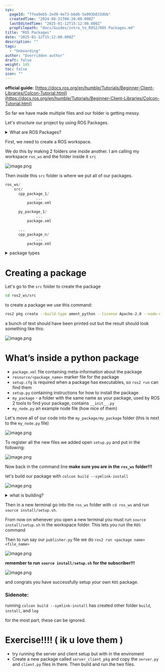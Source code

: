 ```yaml
---
sys:
  pageId: "7fea9eb5-2ed9-4e73-b6d6-5e093b833dbb"
  createdTime: "2024-08-21T00:28:00.000Z"
  lastEditedTime: "2025-01-12T15:12:00.000Z"
  propFilepath: "docs/Guides/intro_to_ROS2/ROS Packages.md"
title: "ROS Packages"
date: "2025-01-12T15:12:00.000Z"
description: ""
tags:
  - "Onboarding"
author: "Overridden author"
draft: false
weight: 145
toc: false
icon: ""
---
```


**official guide:** [https://docs.ros.org/en/humble/Tutorials/Beginner-Client-Libraries/Colcon-Tutorial.html](https://docs.ros.org/en/humble/Tutorials/Beginner-Client-Libraries/Colcon-Tutorial.html)

So far we have made multiple files and our folder is getting messy.

Let's structure our project by using ROS Packages.

<details>

<summary>What are ROS Packages?</summary>

ROS Packages are, as the name implies, packages of code that are highly sharable between ROS developers.

They consist of a folder, `package.xml` file, and source code

```python
      cpp_package_1/
		      ... imagine much code files here ..
          package.xml
```

</details>

First, we need to create a ROS workspace.

We do this by making 2 folders one inside another. I am calling my workspace `ros_ws` and the folder inside it `src`

![image.png](https://prod-files-secure.s3.us-west-2.amazonaws.com/d518164a-d88e-44d1-a4ee-3adb3bd8bce0/70706947-fd18-4537-a67b-e12946812d31/image.png?X-Amz-Algorithm=AWS4-HMAC-SHA256&X-Amz-Content-Sha256=UNSIGNED-PAYLOAD&X-Amz-Credential=ASIAZI2LB466Q4BFXVYH%2F20250327%2Fus-west-2%2Fs3%2Faws4_request&X-Amz-Date=20250327T061150Z&X-Amz-Expires=3600&X-Amz-Security-Token=IQoJb3JpZ2luX2VjENb%2F%2F%2F%2F%2F%2F%2F%2F%2F%2FwEaCXVzLXdlc3QtMiJHMEUCIQDxz%2FWQYcbawpE4dZYG5pqyVQYm06rPvOgAE2JiKfKOGQIgUBdWzfTpzSa9jgzX6mrOzoSvWD83MWp1gGNusp2Ex50q%2FwMIPxAAGgw2Mzc0MjMxODM4MDUiDIexHPeeX%2Bc%2FNsRA2ircAzuUwKMBOKS5NIxRegk6LC1jbXZJoUYoL5Kq8e4LsGOUoMXI4UHnqfEPAUVMpl7M9xu8T5a3lf93dG%2BiGWJXYBVaNvOx%2FY5kDcYSgdnoXmGftHov51gNiDMLKV6b%2BcJUmUs0%2B3KnhQPuvOaoBh9x8v636QIUosHdwWPe6cFmy%2FecINDPlVucXY5SYh69rX5ObJTpKTXSWSEIChHxajmTkwJpYdT%2FCNAE9EJZN6k5NzEzstxEndwCQtk2gEoED6NukdR%2B7jqnge2mpQWzisc0b8nS%2BrFMAewcPRM0NYY09Y3P5b%2BSrocIDtalkXvswBKqQWTcN0Xa%2FoOP2n%2F330BngzN%2BdAEiXyxN73ULuXiqlvLHyoNUqb2HMuF4ABluu2Yl2I65m4tw%2FqEKJG%2Fb9x3fhL7zeywc%2B0qw00AzXLGW8CDuaHflSw1yUUUnVR3wAQ3a%2FL%2BKZoCsEGSAM3hqxmFHP6%2Bk5y2ygm5rN0oUYqmcFqoNfxR%2BUPtDYhDE3XRKjB9sUXRt9tiKZjkIew4sQ5YnQ72Qz4q%2FxpwZYRolcJew%2Bb3xm%2B%2Fx%2FE4xuDfK%2FfOAGRpSZQ707HoFn24mijdVTYatIuLrk8S9IfDGb7FYUWYKUB9eObK4RCRjnZRYi2sTMIfMk78GOqUBWsQrvRhwgKAND3dAUXkcy9tIGd76lgw%2BDkRW6PagcLYhr5qNf27rAACRPVMqkJkZlDwGaZ815DdWEsOBVYnGY8iZKCDHfCWmMzdYsS9TGiybLgxkXaGsVWMR3mDjnOAGJBCipu69aovPgmgV7fyxBHMojrJB5YfPYfkcEzMrqYXWWhSjGbR52gf2LuVuW3fL71C%2BjrpvYMfThJ5KQjrnphDtbWuR&X-Amz-Signature=fd22e912ed40d86bde4912199c3c87b98521c26abe6a6bd57931ef83fab7b3cc&X-Amz-SignedHeaders=host&x-id=GetObject)

Then inside this `src` folder is where we put all of our packages.

```python
ros_ws/
    src/
      cpp_package_1/
		      ...
          package.xml

      py_package_1/
		      ...
          package.xml

      ...
      cpp_package_n/
		      ...
          package.xml

```

<details>

<summary>package types</summary>

packages can be either `C++` or python.

the intern file structure is different for each but for this guide we will stick to creating python packages

</details>

# Creating a package

Let's go to the `src` folder to create the package

```bash
cd ros2_ws/src
```

to create a package we use this command:

```bash
ros2 pkg create --build-type ament_python --license Apache-2.0 --node-name my_node my_package
```

a bunch of text should have been printed out but the result should look something like this:

![image.png](https://prod-files-secure.s3.us-west-2.amazonaws.com/d518164a-d88e-44d1-a4ee-3adb3bd8bce0/e6cf1e3f-8512-4a3e-b131-079f800bf3e8/image.png?X-Amz-Algorithm=AWS4-HMAC-SHA256&X-Amz-Content-Sha256=UNSIGNED-PAYLOAD&X-Amz-Credential=ASIAZI2LB466Q4BFXVYH%2F20250327%2Fus-west-2%2Fs3%2Faws4_request&X-Amz-Date=20250327T061150Z&X-Amz-Expires=3600&X-Amz-Security-Token=IQoJb3JpZ2luX2VjENb%2F%2F%2F%2F%2F%2F%2F%2F%2F%2FwEaCXVzLXdlc3QtMiJHMEUCIQDxz%2FWQYcbawpE4dZYG5pqyVQYm06rPvOgAE2JiKfKOGQIgUBdWzfTpzSa9jgzX6mrOzoSvWD83MWp1gGNusp2Ex50q%2FwMIPxAAGgw2Mzc0MjMxODM4MDUiDIexHPeeX%2Bc%2FNsRA2ircAzuUwKMBOKS5NIxRegk6LC1jbXZJoUYoL5Kq8e4LsGOUoMXI4UHnqfEPAUVMpl7M9xu8T5a3lf93dG%2BiGWJXYBVaNvOx%2FY5kDcYSgdnoXmGftHov51gNiDMLKV6b%2BcJUmUs0%2B3KnhQPuvOaoBh9x8v636QIUosHdwWPe6cFmy%2FecINDPlVucXY5SYh69rX5ObJTpKTXSWSEIChHxajmTkwJpYdT%2FCNAE9EJZN6k5NzEzstxEndwCQtk2gEoED6NukdR%2B7jqnge2mpQWzisc0b8nS%2BrFMAewcPRM0NYY09Y3P5b%2BSrocIDtalkXvswBKqQWTcN0Xa%2FoOP2n%2F330BngzN%2BdAEiXyxN73ULuXiqlvLHyoNUqb2HMuF4ABluu2Yl2I65m4tw%2FqEKJG%2Fb9x3fhL7zeywc%2B0qw00AzXLGW8CDuaHflSw1yUUUnVR3wAQ3a%2FL%2BKZoCsEGSAM3hqxmFHP6%2Bk5y2ygm5rN0oUYqmcFqoNfxR%2BUPtDYhDE3XRKjB9sUXRt9tiKZjkIew4sQ5YnQ72Qz4q%2FxpwZYRolcJew%2Bb3xm%2B%2Fx%2FE4xuDfK%2FfOAGRpSZQ707HoFn24mijdVTYatIuLrk8S9IfDGb7FYUWYKUB9eObK4RCRjnZRYi2sTMIfMk78GOqUBWsQrvRhwgKAND3dAUXkcy9tIGd76lgw%2BDkRW6PagcLYhr5qNf27rAACRPVMqkJkZlDwGaZ815DdWEsOBVYnGY8iZKCDHfCWmMzdYsS9TGiybLgxkXaGsVWMR3mDjnOAGJBCipu69aovPgmgV7fyxBHMojrJB5YfPYfkcEzMrqYXWWhSjGbR52gf2LuVuW3fL71C%2BjrpvYMfThJ5KQjrnphDtbWuR&X-Amz-Signature=71e2f798b042579e2034331efae146b91d18246ec0bd112c64b3cb7d033efdaa&X-Amz-SignedHeaders=host&x-id=GetObject)

# What’s inside a python package

- `package.xml` file containing meta-information about the package
- `resource/<package_name>` marker file for the package
- `setup.cfg` is required when a package has executables, so `ros2 run` can find them
- `setup.py` containing instructions for how to install the package
- `my_package` - a folder with the same name as your package, used by ROS 2 tools to find your package, contains `__init__.py`
- `my_node.py` an example node file (how nice of them)

Let's move all of our code into the `my_package/my_package` folder (this is next to the `my_node.py` file)

![image.png](https://prod-files-secure.s3.us-west-2.amazonaws.com/d518164a-d88e-44d1-a4ee-3adb3bd8bce0/9ce58f11-0da9-4d3e-b86d-506a9685d378/image.png?X-Amz-Algorithm=AWS4-HMAC-SHA256&X-Amz-Content-Sha256=UNSIGNED-PAYLOAD&X-Amz-Credential=ASIAZI2LB466Q4BFXVYH%2F20250327%2Fus-west-2%2Fs3%2Faws4_request&X-Amz-Date=20250327T061150Z&X-Amz-Expires=3600&X-Amz-Security-Token=IQoJb3JpZ2luX2VjENb%2F%2F%2F%2F%2F%2F%2F%2F%2F%2FwEaCXVzLXdlc3QtMiJHMEUCIQDxz%2FWQYcbawpE4dZYG5pqyVQYm06rPvOgAE2JiKfKOGQIgUBdWzfTpzSa9jgzX6mrOzoSvWD83MWp1gGNusp2Ex50q%2FwMIPxAAGgw2Mzc0MjMxODM4MDUiDIexHPeeX%2Bc%2FNsRA2ircAzuUwKMBOKS5NIxRegk6LC1jbXZJoUYoL5Kq8e4LsGOUoMXI4UHnqfEPAUVMpl7M9xu8T5a3lf93dG%2BiGWJXYBVaNvOx%2FY5kDcYSgdnoXmGftHov51gNiDMLKV6b%2BcJUmUs0%2B3KnhQPuvOaoBh9x8v636QIUosHdwWPe6cFmy%2FecINDPlVucXY5SYh69rX5ObJTpKTXSWSEIChHxajmTkwJpYdT%2FCNAE9EJZN6k5NzEzstxEndwCQtk2gEoED6NukdR%2B7jqnge2mpQWzisc0b8nS%2BrFMAewcPRM0NYY09Y3P5b%2BSrocIDtalkXvswBKqQWTcN0Xa%2FoOP2n%2F330BngzN%2BdAEiXyxN73ULuXiqlvLHyoNUqb2HMuF4ABluu2Yl2I65m4tw%2FqEKJG%2Fb9x3fhL7zeywc%2B0qw00AzXLGW8CDuaHflSw1yUUUnVR3wAQ3a%2FL%2BKZoCsEGSAM3hqxmFHP6%2Bk5y2ygm5rN0oUYqmcFqoNfxR%2BUPtDYhDE3XRKjB9sUXRt9tiKZjkIew4sQ5YnQ72Qz4q%2FxpwZYRolcJew%2Bb3xm%2B%2Fx%2FE4xuDfK%2FfOAGRpSZQ707HoFn24mijdVTYatIuLrk8S9IfDGb7FYUWYKUB9eObK4RCRjnZRYi2sTMIfMk78GOqUBWsQrvRhwgKAND3dAUXkcy9tIGd76lgw%2BDkRW6PagcLYhr5qNf27rAACRPVMqkJkZlDwGaZ815DdWEsOBVYnGY8iZKCDHfCWmMzdYsS9TGiybLgxkXaGsVWMR3mDjnOAGJBCipu69aovPgmgV7fyxBHMojrJB5YfPYfkcEzMrqYXWWhSjGbR52gf2LuVuW3fL71C%2BjrpvYMfThJ5KQjrnphDtbWuR&X-Amz-Signature=dfee0c2fed05da696eb5870699dbe437fb0bdd5dfef3def0451df07b4331bad4&X-Amz-SignedHeaders=host&x-id=GetObject)

To register all the new files we added open `setup.py` and put in the following:

![image.png](https://prod-files-secure.s3.us-west-2.amazonaws.com/d518164a-d88e-44d1-a4ee-3adb3bd8bce0/1cd7c262-4cae-4496-9d75-c178537d24a2/image.png?X-Amz-Algorithm=AWS4-HMAC-SHA256&X-Amz-Content-Sha256=UNSIGNED-PAYLOAD&X-Amz-Credential=ASIAZI2LB466Q4BFXVYH%2F20250327%2Fus-west-2%2Fs3%2Faws4_request&X-Amz-Date=20250327T061150Z&X-Amz-Expires=3600&X-Amz-Security-Token=IQoJb3JpZ2luX2VjENb%2F%2F%2F%2F%2F%2F%2F%2F%2F%2FwEaCXVzLXdlc3QtMiJHMEUCIQDxz%2FWQYcbawpE4dZYG5pqyVQYm06rPvOgAE2JiKfKOGQIgUBdWzfTpzSa9jgzX6mrOzoSvWD83MWp1gGNusp2Ex50q%2FwMIPxAAGgw2Mzc0MjMxODM4MDUiDIexHPeeX%2Bc%2FNsRA2ircAzuUwKMBOKS5NIxRegk6LC1jbXZJoUYoL5Kq8e4LsGOUoMXI4UHnqfEPAUVMpl7M9xu8T5a3lf93dG%2BiGWJXYBVaNvOx%2FY5kDcYSgdnoXmGftHov51gNiDMLKV6b%2BcJUmUs0%2B3KnhQPuvOaoBh9x8v636QIUosHdwWPe6cFmy%2FecINDPlVucXY5SYh69rX5ObJTpKTXSWSEIChHxajmTkwJpYdT%2FCNAE9EJZN6k5NzEzstxEndwCQtk2gEoED6NukdR%2B7jqnge2mpQWzisc0b8nS%2BrFMAewcPRM0NYY09Y3P5b%2BSrocIDtalkXvswBKqQWTcN0Xa%2FoOP2n%2F330BngzN%2BdAEiXyxN73ULuXiqlvLHyoNUqb2HMuF4ABluu2Yl2I65m4tw%2FqEKJG%2Fb9x3fhL7zeywc%2B0qw00AzXLGW8CDuaHflSw1yUUUnVR3wAQ3a%2FL%2BKZoCsEGSAM3hqxmFHP6%2Bk5y2ygm5rN0oUYqmcFqoNfxR%2BUPtDYhDE3XRKjB9sUXRt9tiKZjkIew4sQ5YnQ72Qz4q%2FxpwZYRolcJew%2Bb3xm%2B%2Fx%2FE4xuDfK%2FfOAGRpSZQ707HoFn24mijdVTYatIuLrk8S9IfDGb7FYUWYKUB9eObK4RCRjnZRYi2sTMIfMk78GOqUBWsQrvRhwgKAND3dAUXkcy9tIGd76lgw%2BDkRW6PagcLYhr5qNf27rAACRPVMqkJkZlDwGaZ815DdWEsOBVYnGY8iZKCDHfCWmMzdYsS9TGiybLgxkXaGsVWMR3mDjnOAGJBCipu69aovPgmgV7fyxBHMojrJB5YfPYfkcEzMrqYXWWhSjGbR52gf2LuVuW3fL71C%2BjrpvYMfThJ5KQjrnphDtbWuR&X-Amz-Signature=ff6866ed3d237bedaae7c5850cd2d9d989bb78fab7e7868b80bcb051df0ab062&X-Amz-SignedHeaders=host&x-id=GetObject)

Now back in the command line **make sure you are in the** **`ros_ws`** **folder!!!**

let's build our package with `colcon build --symlink-install`

![image.png](https://prod-files-secure.s3.us-west-2.amazonaws.com/d518164a-d88e-44d1-a4ee-3adb3bd8bce0/2f2a0d27-b173-48fd-b189-5f5c0ce65619/image.png?X-Amz-Algorithm=AWS4-HMAC-SHA256&X-Amz-Content-Sha256=UNSIGNED-PAYLOAD&X-Amz-Credential=ASIAZI2LB466Q4BFXVYH%2F20250327%2Fus-west-2%2Fs3%2Faws4_request&X-Amz-Date=20250327T061150Z&X-Amz-Expires=3600&X-Amz-Security-Token=IQoJb3JpZ2luX2VjENb%2F%2F%2F%2F%2F%2F%2F%2F%2F%2FwEaCXVzLXdlc3QtMiJHMEUCIQDxz%2FWQYcbawpE4dZYG5pqyVQYm06rPvOgAE2JiKfKOGQIgUBdWzfTpzSa9jgzX6mrOzoSvWD83MWp1gGNusp2Ex50q%2FwMIPxAAGgw2Mzc0MjMxODM4MDUiDIexHPeeX%2Bc%2FNsRA2ircAzuUwKMBOKS5NIxRegk6LC1jbXZJoUYoL5Kq8e4LsGOUoMXI4UHnqfEPAUVMpl7M9xu8T5a3lf93dG%2BiGWJXYBVaNvOx%2FY5kDcYSgdnoXmGftHov51gNiDMLKV6b%2BcJUmUs0%2B3KnhQPuvOaoBh9x8v636QIUosHdwWPe6cFmy%2FecINDPlVucXY5SYh69rX5ObJTpKTXSWSEIChHxajmTkwJpYdT%2FCNAE9EJZN6k5NzEzstxEndwCQtk2gEoED6NukdR%2B7jqnge2mpQWzisc0b8nS%2BrFMAewcPRM0NYY09Y3P5b%2BSrocIDtalkXvswBKqQWTcN0Xa%2FoOP2n%2F330BngzN%2BdAEiXyxN73ULuXiqlvLHyoNUqb2HMuF4ABluu2Yl2I65m4tw%2FqEKJG%2Fb9x3fhL7zeywc%2B0qw00AzXLGW8CDuaHflSw1yUUUnVR3wAQ3a%2FL%2BKZoCsEGSAM3hqxmFHP6%2Bk5y2ygm5rN0oUYqmcFqoNfxR%2BUPtDYhDE3XRKjB9sUXRt9tiKZjkIew4sQ5YnQ72Qz4q%2FxpwZYRolcJew%2Bb3xm%2B%2Fx%2FE4xuDfK%2FfOAGRpSZQ707HoFn24mijdVTYatIuLrk8S9IfDGb7FYUWYKUB9eObK4RCRjnZRYi2sTMIfMk78GOqUBWsQrvRhwgKAND3dAUXkcy9tIGd76lgw%2BDkRW6PagcLYhr5qNf27rAACRPVMqkJkZlDwGaZ815DdWEsOBVYnGY8iZKCDHfCWmMzdYsS9TGiybLgxkXaGsVWMR3mDjnOAGJBCipu69aovPgmgV7fyxBHMojrJB5YfPYfkcEzMrqYXWWhSjGbR52gf2LuVuW3fL71C%2BjrpvYMfThJ5KQjrnphDtbWuR&X-Amz-Signature=2ed605c02598935525e112898551505fcc64950d5b68cb971f21a6f4897e92a2&X-Amz-SignedHeaders=host&x-id=GetObject)

<details>

<summary>what is building?</summary>

if you are a CS major at Rose-Hulman you will learn the answer to this in CSSE132

but TLDR; is it combines all the code files into one program that can be run easily 

</details>

Then in a new terminal go into the `ros_ws` folder with `cd ros_ws` and run `source install/setup.sh`. 

From now on whenever you open a new terminal you must run `source install/setup.sh` in the workspace folder. This lets you run the `ROS` command

Then to run say our `publisher.py` file we do `ros2 run <package name> <file_name>`

![image.png](https://prod-files-secure.s3.us-west-2.amazonaws.com/d518164a-d88e-44d1-a4ee-3adb3bd8bce0/4f4b1219-3a44-4632-aa0a-ce3471699f59/image.png?X-Amz-Algorithm=AWS4-HMAC-SHA256&X-Amz-Content-Sha256=UNSIGNED-PAYLOAD&X-Amz-Credential=ASIAZI2LB466Q4BFXVYH%2F20250327%2Fus-west-2%2Fs3%2Faws4_request&X-Amz-Date=20250327T061150Z&X-Amz-Expires=3600&X-Amz-Security-Token=IQoJb3JpZ2luX2VjENb%2F%2F%2F%2F%2F%2F%2F%2F%2F%2FwEaCXVzLXdlc3QtMiJHMEUCIQDxz%2FWQYcbawpE4dZYG5pqyVQYm06rPvOgAE2JiKfKOGQIgUBdWzfTpzSa9jgzX6mrOzoSvWD83MWp1gGNusp2Ex50q%2FwMIPxAAGgw2Mzc0MjMxODM4MDUiDIexHPeeX%2Bc%2FNsRA2ircAzuUwKMBOKS5NIxRegk6LC1jbXZJoUYoL5Kq8e4LsGOUoMXI4UHnqfEPAUVMpl7M9xu8T5a3lf93dG%2BiGWJXYBVaNvOx%2FY5kDcYSgdnoXmGftHov51gNiDMLKV6b%2BcJUmUs0%2B3KnhQPuvOaoBh9x8v636QIUosHdwWPe6cFmy%2FecINDPlVucXY5SYh69rX5ObJTpKTXSWSEIChHxajmTkwJpYdT%2FCNAE9EJZN6k5NzEzstxEndwCQtk2gEoED6NukdR%2B7jqnge2mpQWzisc0b8nS%2BrFMAewcPRM0NYY09Y3P5b%2BSrocIDtalkXvswBKqQWTcN0Xa%2FoOP2n%2F330BngzN%2BdAEiXyxN73ULuXiqlvLHyoNUqb2HMuF4ABluu2Yl2I65m4tw%2FqEKJG%2Fb9x3fhL7zeywc%2B0qw00AzXLGW8CDuaHflSw1yUUUnVR3wAQ3a%2FL%2BKZoCsEGSAM3hqxmFHP6%2Bk5y2ygm5rN0oUYqmcFqoNfxR%2BUPtDYhDE3XRKjB9sUXRt9tiKZjkIew4sQ5YnQ72Qz4q%2FxpwZYRolcJew%2Bb3xm%2B%2Fx%2FE4xuDfK%2FfOAGRpSZQ707HoFn24mijdVTYatIuLrk8S9IfDGb7FYUWYKUB9eObK4RCRjnZRYi2sTMIfMk78GOqUBWsQrvRhwgKAND3dAUXkcy9tIGd76lgw%2BDkRW6PagcLYhr5qNf27rAACRPVMqkJkZlDwGaZ815DdWEsOBVYnGY8iZKCDHfCWmMzdYsS9TGiybLgxkXaGsVWMR3mDjnOAGJBCipu69aovPgmgV7fyxBHMojrJB5YfPYfkcEzMrqYXWWhSjGbR52gf2LuVuW3fL71C%2BjrpvYMfThJ5KQjrnphDtbWuR&X-Amz-Signature=c35213272b48d9231aa410ba591f29d7f7271d98dad52511d5110e6b2dd0c0ad&X-Amz-SignedHeaders=host&x-id=GetObject)

**remember to run** **`source install/setup.sh`** **for the subscriber!!!**

![image.png](https://prod-files-secure.s3.us-west-2.amazonaws.com/d518164a-d88e-44d1-a4ee-3adb3bd8bce0/02121119-dad4-49ec-8356-c956108b4243/image.png?X-Amz-Algorithm=AWS4-HMAC-SHA256&X-Amz-Content-Sha256=UNSIGNED-PAYLOAD&X-Amz-Credential=ASIAZI2LB466Q4BFXVYH%2F20250327%2Fus-west-2%2Fs3%2Faws4_request&X-Amz-Date=20250327T061150Z&X-Amz-Expires=3600&X-Amz-Security-Token=IQoJb3JpZ2luX2VjENb%2F%2F%2F%2F%2F%2F%2F%2F%2F%2FwEaCXVzLXdlc3QtMiJHMEUCIQDxz%2FWQYcbawpE4dZYG5pqyVQYm06rPvOgAE2JiKfKOGQIgUBdWzfTpzSa9jgzX6mrOzoSvWD83MWp1gGNusp2Ex50q%2FwMIPxAAGgw2Mzc0MjMxODM4MDUiDIexHPeeX%2Bc%2FNsRA2ircAzuUwKMBOKS5NIxRegk6LC1jbXZJoUYoL5Kq8e4LsGOUoMXI4UHnqfEPAUVMpl7M9xu8T5a3lf93dG%2BiGWJXYBVaNvOx%2FY5kDcYSgdnoXmGftHov51gNiDMLKV6b%2BcJUmUs0%2B3KnhQPuvOaoBh9x8v636QIUosHdwWPe6cFmy%2FecINDPlVucXY5SYh69rX5ObJTpKTXSWSEIChHxajmTkwJpYdT%2FCNAE9EJZN6k5NzEzstxEndwCQtk2gEoED6NukdR%2B7jqnge2mpQWzisc0b8nS%2BrFMAewcPRM0NYY09Y3P5b%2BSrocIDtalkXvswBKqQWTcN0Xa%2FoOP2n%2F330BngzN%2BdAEiXyxN73ULuXiqlvLHyoNUqb2HMuF4ABluu2Yl2I65m4tw%2FqEKJG%2Fb9x3fhL7zeywc%2B0qw00AzXLGW8CDuaHflSw1yUUUnVR3wAQ3a%2FL%2BKZoCsEGSAM3hqxmFHP6%2Bk5y2ygm5rN0oUYqmcFqoNfxR%2BUPtDYhDE3XRKjB9sUXRt9tiKZjkIew4sQ5YnQ72Qz4q%2FxpwZYRolcJew%2Bb3xm%2B%2Fx%2FE4xuDfK%2FfOAGRpSZQ707HoFn24mijdVTYatIuLrk8S9IfDGb7FYUWYKUB9eObK4RCRjnZRYi2sTMIfMk78GOqUBWsQrvRhwgKAND3dAUXkcy9tIGd76lgw%2BDkRW6PagcLYhr5qNf27rAACRPVMqkJkZlDwGaZ815DdWEsOBVYnGY8iZKCDHfCWmMzdYsS9TGiybLgxkXaGsVWMR3mDjnOAGJBCipu69aovPgmgV7fyxBHMojrJB5YfPYfkcEzMrqYXWWhSjGbR52gf2LuVuW3fL71C%2BjrpvYMfThJ5KQjrnphDtbWuR&X-Amz-Signature=426d95b1055d59db37b9ffb6953e926b13ca863a031d4a2f3b237d0ac5541213&X-Amz-SignedHeaders=host&x-id=GetObject)

and congrats you have successfully setup your own `ROS` package.

### Sidenote:

running `colcon build --symlink-install` has created other folder `build`, `install`, and `log`

for the most part, these can be ignored.

# Exercise!!!! ( ik u love them )

- try running the server and client setup but with in the enviroment
- Create a new package called `server_client_pkg` and copy the `server.py` and `client.py` files in there. Then build and run the two files.
